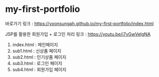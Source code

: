 # my-first-portfolio
바로가기 링크 :  https://yoonsungah.github.io/my-first-portfolio/index.html

JSP를 활용한 회원가입 + 로그인 처리 링크 : https://youtu.be/i7vGwVelgNA

1. index.html : 메인페이지
2. sub1.html : 신상품 페이지
3. sub2.html : 인기상품 페이지
4. sub3.html : 로그인 페이지
5. sub4.html : 회원가입 페이지
